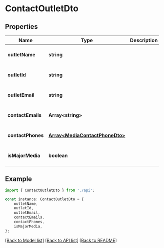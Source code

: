 # ContactOutletDto


## Properties

Name | Type | Description | Notes
------------ | ------------- | ------------- | -------------
**outletName** | **string** |  | [optional] [default to undefined]
**outletId** | **string** |  | [optional] [default to undefined]
**outletEmail** | **string** |  | [optional] [default to undefined]
**contactEmails** | **Array&lt;string&gt;** |  | [optional] [default to undefined]
**contactPhones** | [**Array&lt;MediaContactPhoneDto&gt;**](MediaContactPhoneDto.md) |  | [optional] [default to undefined]
**isMajorMedia** | **boolean** |  | [optional] [default to undefined]

## Example

```typescript
import { ContactOutletDto } from './api';

const instance: ContactOutletDto = {
    outletName,
    outletId,
    outletEmail,
    contactEmails,
    contactPhones,
    isMajorMedia,
};
```

[[Back to Model list]](../README.md#documentation-for-models) [[Back to API list]](../README.md#documentation-for-api-endpoints) [[Back to README]](../README.md)
